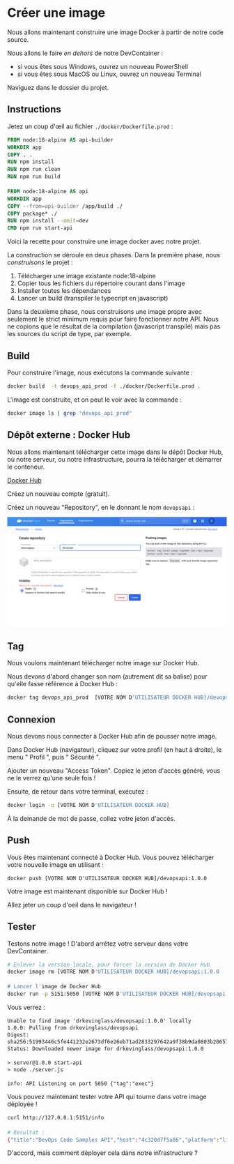 # Créer une image

Nous allons maintenant construire une image Docker à partir de notre code source.

Nous allons le faire *en dehors* de notre DevContainer :

- si vous êtes sous Windows, ouvrez un nouveau PowerShell
- si vous êtes sous MacOS ou Linux, ouvrez un nouveau Terminal

Naviguez dans le dossier du projet.

## Instructions

Jetez un coup d'œil au fichier `./docker/Dockerfile.prod` :


```Dockerfile
FROM node:18-alpine AS api-builder
WORKDIR app
COPY . .
RUN npm install
RUN npm run clean
RUN npm run build

FROM node:18-alpine AS api
WORKDIR app
COPY --from=api-builder /app/build ./
COPY package* ./
RUN npm install --omit=dev
CMD npm run start-api
```

Voici la recette pour construire une image docker avec notre projet.

La construction se déroule en deux phases. Dans la première phase, nous *construisons* le projet :

1. Télécharger une image existante node:18-alpine
2. Copier tous les fichiers du répertoire courant dans l'image
3. Installer toutes les dépendances
4. Lancer un build (transpiler le typecript en javascript)

Dans la deuxième phase, nous construisons une image propre avec seulement le strict minimum requis pour faire fonctionner notre API. Nous ne copions que le résultat de la compilation (javascript transpilé) mais pas les sources du script de type, par exemple.

## Build

Pour construire l'image, nous exécutons la commande suivante :

```sh
docker build  -t devops_api_prod -f ./docker/Dockerfile.prod .
```

L'image est construite, et on peut le voir avec la commande :

```sh
docker image ls | grep "devops_api_prod"  
```

## Dépôt externe : Docker Hub

Nous allons maintenant télécharger cette image dans le dépôt Docker Hub, où notre serveur, ou notre infrastructure, pourra la télécharger et démarrer le conteneur.

[Docker Hub](https://hub.docker.com)

Créez un nouveau compte (gratuit).

Créez un nouveau "Repository", en le donnant le nom `devopsapi` :

![](./docker-hub.png)


## Tag

Nous voulons maintenant télécharger notre image sur Docker Hub.

Nous devons d'abord changer son nom (autrement dit sa balise) pour qu'elle fasse référence à Docker Hub :


```sh
docker tag devops_api_prod  [VOTRE NOM D'UTILISATEUR DOCKER HUB]/devopsapi:1.0.0
```

## Connexion

Nous devons nous connecter à Docker Hub afin de pousser notre image.

Dans Docker Hub (navigateur), cliquez sur votre profil (en haut à droite), le menu " Profil ", puis " Sécurité ".

Ajouter un nouveau "Access Token". Copiez le jeton d'accès généré, vous ne le verrez qu'une seule fois !

Ensuite, de retour dans votre terminal, exécutez :

```sh
docker login -u [VOTRE NOM D'UTILISATEUR DOCKER HUB]
```

À la demande de mot de passe, collez votre jeton d'accès.


## Push

Vous êtes maintenant connecté à Docker Hub. Vous pouvez télécharger votre nouvelle image en utilisant :

```
docker push [VOTRE NOM D'UTILISATEUR DOCKER HUB]/devopsapi:1.0.0
```

Votre image est maintenant disponible sur Docker Hub ! 

Allez jeter un coup d'oeil dans le navigateur !

## Tester

Testons notre image ! D'abord arrêtez votre serveur dans votre DevContainer.

```sh
# Enlever la version locale, pour forcer la version de Docker Hub
docker image rm [VOTRE NOM D'UTILISATEUR DOCKER HUB]/devopsapi:1.0.0

# Lancer l'image de Docker Hub
docker run -p 5151:5050 [VOTRE NOM D'UTILISATEUR DOCKER HUB]/devopsapi:1.0.0
```

Vous verrez :

```
Unable to find image 'drkevinglass/devopsapi:1.0.0' locally
1.0.0: Pulling from drkevinglass/devopsapi
Digest: sha256:51993446c5fe441232e2673df6e26eb71ad2833297642a9f38b9da0803b20657
Status: Downloaded newer image for drkevinglass/devopsapi:1.0.0

> server@1.0.0 start-api
> node ./server.js

info: API Listening on port 5050 {"tag":"exec"}
```

Vous pouvez maintenant tester votre API qui tourne dans votre image déployée !

```sh
curl http://127.0.0.1:5151/info

# Resultat :
{"title":"DevOps Code Samples API","host":"4c320d7f5a06","platform":"linux","type":"Linux"}
```

D'accord, mais comment déployer cela dans notre infrastructure ?